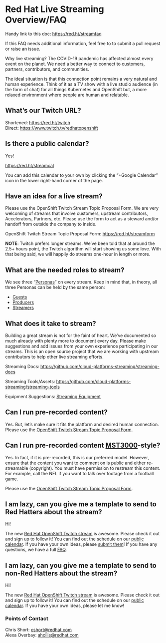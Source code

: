 # Red Hat Live Streaming Overview/FAQ

Handy link to this doc: https://red.ht/streamfaq

If this FAQ needs additional information, feel free to to submit a pull request or raise an issue.

Why live streaming? The COVID-19 pandemic has affected almost every event on the planet. We need a better way to connect to customers, partners, contributors, and communities.

The ideal situation is that this connection point remains a very natural and human experience. Think of it as a TV show with a live studio audience (in the form of chat) for all things Kubernetes and OpenShift but, a more relaxed environment where people are human and relatable.

## What’s our Twitch URL?

Shortened: https://red.ht/twitch  
Direct: https://www.twitch.tv/redhatopenshift

## Is there a public calendar?

Yes!

https://red.ht/streamcal

You can add this calendar to your own by clicking the “+Google Calendar” icon in the lower right-hand corner of the page.

## Have an idea for a live stream?

Please use the OpenShift Twitch Stream Topic Proposal Form. We are very welcoming of streams that involve customers, upstream contributors, Accelerators, Partners, etc. Please use the form to act as a steward and/or handoff from outside the company to inside.

OpenShift Twitch Stream Topic Proposal Form:
https://red.ht/streamform

**NOTE**: Twitch prefers longer streams. We’ve been told that at around the 2.5+ hours point, the Twitch algorithm will start showing us some love. With that being said, we will happily do streams one-hour in length or more.

## What are the needed roles to stream?

We see three “[Personas](https://github.com/cloud-platforms-streaming/streaming-docs#personas)” on every stream. Keep in mind that, in theory, all three Personas can be held by the same person:

* [Guests](https://github.com/cloud-platforms-streaming/streaming-docs#guests)
* [Producers](https://github.com/cloud-platforms-streaming/streaming-docs#producers)
* [Streamers](https://github.com/cloud-platforms-streaming/streaming-docs#streamers)

## What does it take to stream?

Building a great stream is not for the faint of heart. We’ve documented so much already with plenty more to document every day. Please make suggestions and add issues from your own experience participating in our streams. This is an open source project that we are working with upstream contributors to help other live streaming efforts.

Streaming Docs: https://github.com/cloud-platforms-streaming/streaming-docs

Streaming Tools/Assets: https://github.com/cloud-platforms-streaming/streaming-tools

Equipment Suggestions: [Streaming Equipment](pdf/streaming-equipment.pdf)

## Can I run pre-recorded content?

Yes. But, let’s make sure it fits the platform and desired human connection. Please use the [OpenShift Twitch Stream Topic Proposal Form](https://red.ht/streamform).

## Can I run pre-recorded content [MST3000](https://en.wikipedia.org/wiki/Mystery_Science_Theater_3000)-style?

Yes. In fact, if it is pre-recorded, this is our preferred model. However, ensure that the content you want to comment on is public and either re-streamable (copyright).  You must have permission to restream this content. For example, call the NFL if you want to talk over footage from a football game.

Please use the [OpenShift Twitch Stream Topic Proposal Form](https://red.ht/streamform).

## I am lazy, can you give me a template to send to Red Hatters about the stream?

Hi!

The new [Red Hat OpenShift Twitch stream][1] is awesome. Please check it out and sign up to follow it! You can find out the schedule on our [public calendar][2]. If you have your own ideas, please [submit them][3]! If you have any questions, we have a full [FAQ][4].

## I am lazy, can you give me a template to send to non-Red Hatters about the stream?

Hi!

The new [Red Hat OpenShift Twitch stream][1] is awesome. Please check it out and sign up to follow it! You can find out the schedule on our [public calendar][2]. If you have your own ideas, please let me know!

[1]: https://red.ht/twitch
[2]: https://red.ht/streamcal
[3]: https://red.ht/streamform
[4]: https://red.ht/streamfaq

### Points of Contact

Chris Short: cshort@redhat.com  
Alexa Overbay: ahollis@redhat.com
